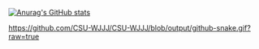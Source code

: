 [![Anurag's GitHub stats](https://github-readme-stats.vercel.app/api?username=Crucio&show_icons=true&theme=radical)](https://github.com/anuraghazra/github-readme-stats)

https://github.com/CSU-WJJJ/CSU-WJJJ/blob/output/github-snake.gif?raw=true

